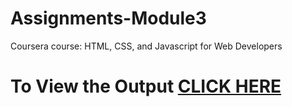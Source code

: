 # Assignments-Module3


Coursera course: HTML, CSS, and Javascript for Web Developers


# To View the Output [CLICK HERE](https://marcusdroz.github.io/Assignments-Module3/index.html)
